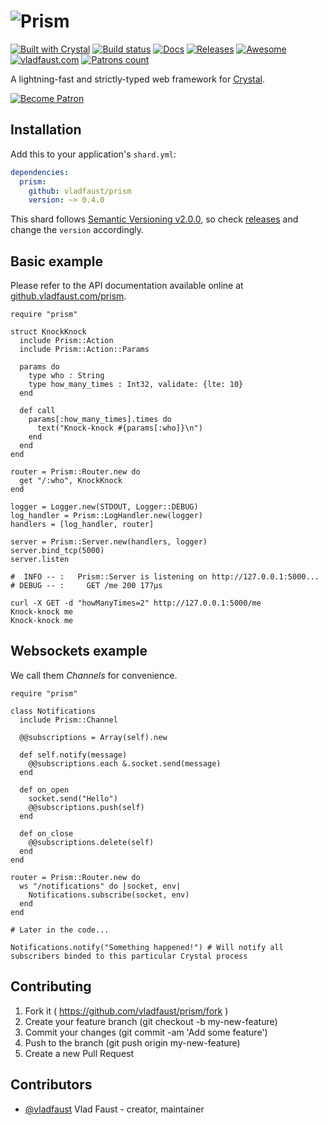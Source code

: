 # ![Prism](https://user-images.githubusercontent.com/7955682/40576015-3d691524-60f8-11e8-8b6a-3d17c3bd11e6.png)

[![Built with Crystal](https://img.shields.io/badge/built%20with-crystal-000000.svg?style=flat-square)](https://crystal-lang.org/)
[![Build status](https://img.shields.io/travis/vladfaust/prism/master.svg?style=flat-square)](https://travis-ci.org/vladfaust/prism)
[![Docs](https://img.shields.io/badge/docs-available-brightgreen.svg?style=flat-square)](https://github.vladfaust.com/prism)
[![Releases](https://img.shields.io/github/release/vladfaust/prism.svg?style=flat-square)](https://github.com/vladfaust/prism/releases)
[![Awesome](https://github.com/vladfaust/awesome/blob/badge-flat-alternative/media/badge-flat-alternative.svg)](https://github.com/veelenga/awesome-crystal)
[![vladfaust.com](https://img.shields.io/badge/style-.com-lightgrey.svg?longCache=true&style=flat-square&label=vladfaust&colorB=0a83d8)](https://vladfaust.com)
[![Patrons count](https://img.shields.io/badge/dynamic/json.svg?label=patrons&url=https://www.patreon.com/api/user/11296360&query=$.included[0].attributes.patron_count&style=flat-square&colorB=red&maxAge=86400)](https://www.patreon.com/vladfaust)

A lightning-fast and strictly-typed web framework for [Crystal](https://crystal-lang.org).

[![Become Patron](https://vladfaust.com/img/patreon-small.svg)](https://www.patreon.com/vladfaust)

## Installation

Add this to your application's `shard.yml`:

```yaml
dependencies:
  prism:
    github: vladfaust/prism
    version: ~> 0.4.0
```

This shard follows [Semantic Versioning v2.0.0](http://semver.org/), so check [releases](https://github.com/vladfaust/prism/releases) and change the `version` accordingly.

## Basic example

Please refer to the API documentation available online at [github.vladfaust.com/prism](https://github.vladfaust.com/prism).

```crystal
require "prism"

struct KnockKnock
  include Prism::Action
  include Prism::Action::Params

  params do
    type who : String
    type how_many_times : Int32, validate: {lte: 10}
  end

  def call
    params[:how_many_times].times do
      text("Knock-knock #{params[:who]}\n")
    end
  end
end

router = Prism::Router.new do
  get "/:who", KnockKnock
end

logger = Logger.new(STDOUT, Logger::DEBUG)
log_handler = Prism::LogHandler.new(logger)
handlers = [log_handler, router]

server = Prism::Server.new(handlers, logger)
server.bind_tcp(5000)
server.listen

#  INFO -- :   Prism::Server is listening on http://127.0.0.1:5000...
# DEBUG -- :     GET /me 200 177μs
```

```
curl -X GET -d "howManyTimes=2" http://127.0.0.1:5000/me
Knock-knock me
Knock-knock me
```

## Websockets example

We call them *Channels* for convenience.

```crystal
require "prism"

class Notifications
  include Prism::Channel

  @@subscriptions = Array(self).new

  def self.notify(message)
    @@subscriptions.each &.socket.send(message)
  end

  def on_open
    socket.send("Hello")
    @@subscriptions.push(self)
  end

  def on_close
    @@subscriptions.delete(self)
  end
end

router = Prism::Router.new do
  ws "/notifications" do |socket, env|
    Notifications.subscribe(socket, env)
  end
end

# Later in the code...

Notifications.notify("Something happened!") # Will notify all subscribers binded to this particular Crystal process
```

## Contributing

1. Fork it ( https://github.com/vladfaust/prism/fork )
2. Create your feature branch (git checkout -b my-new-feature)
3. Commit your changes (git commit -am 'Add some feature')
4. Push to the branch (git push origin my-new-feature)
5. Create a new Pull Request

## Contributors

- [@vladfaust](https://github.com/vladfaust) Vlad Faust - creator, maintainer
